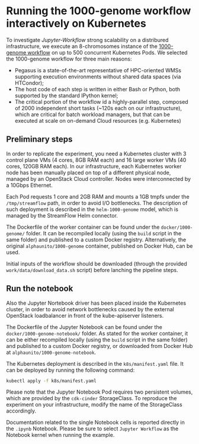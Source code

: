 # Running the 1000-genome workflow interactively on Kubernetes

To investigate *Jupyter-Workflow* strong scalability on a distribured infrastructure, we execute an 8-chromosomes instance of the [1000-genome workflow](https://github.com/pegasus-isi/1000genome-workflow) on up to 500 concurrent Kubernetes Pods. We selected the 1000-genome workflow for three main reasons:
* Pegasus is a state-of-the-art representative of HPC-oriented WMSs supporting execution environments without shared data spaces (via HTCondor);
* The host code of each step is written in either Bash or Python, both supported by the standard IPython kernel;
* The critical portion of the workflow id a highly-parallel step, composed of 2000 independent short tasks (~120s each on our infrastructure), which are critical for batch workload managers, but that can be executed at scale on on-demand Cloud resources (e.g. Kubernetes)

## Preliminary steps

In order to replicate the experiment, you need a Kubernetes cluster with 3 control plane VMs (4 cores, 8GB RAM each) and 16 large worker VMs (40 cores, 120GB RAM each). In our infrastructure, each Kubernetes worker node has been manually placed on top of a different physical node, managed by an OpenStack Cloud controller. Nodes were interconnected by a 10Gbps Ethernet.

Each Pod requests 1 core and 2GB RAM and mounts a 1GB tmpfs under the `/tmp/streamflow` path, in order to avoid I/O bottlenecks. The description of such deployment is described in the `helm-1000-genome` model, which is managed by the StreamFlow Helm connector.

The Dockerfile of the worker container can be found under the `docker/1000-genome/` folder. It can be recompiled locally (using the `build` script in the same folder) and published to a custom Docker registry. Alternatively, the original `alphaunito/1000-genome` container, published on Docker Hub, can be used.

Initial inputs of the workflow should be downloaded (through the provided `work/data/download_data.sh` script) before lanching the pipeline steps.

## Run the notebook

Also the Jupyter Nortebook driver has been placed inside the Kubernetes cluster, in order to avoid network bottlenecks caused by the external OpenStack loadbalancer in front of the kube-apiserver listeners.

The Dockerfile of the Jupyter Notebook can be found under the `docker/1000-genome-notebook/` folder. As stated for the worker container, it can be either recompiled locally (using the `build` script in the same folder) and published to a custom Docker registry, or downloaded from Docker Hub at `alphaunito/1000-genome-notebook`.

The Kubernetes deployment is described in the `k8s/manifest.yaml` file. It can be deployed by running the following command:
```bash
kubectl apply -f k8s/manifest.yaml
```
Please note that the Jupyter Notebook Pod requires two persistent volumes, which are provided by the `cdk-cinder` StorageClass. To reproduce the experiment on your infrastructure, modify the name of the StorageClass accordingly.

Documentation related to the single Notebook cells is reported directly in the `.ipynb` Notebook. Please be sure to select `Jupyter Workflow` as the Notebook kernel when running the example.